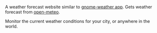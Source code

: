 A weather forecast website similar to [gnome-weather app](https://gitlab.gnome.org/GNOME/gnome-weather).
Gets weather forecast from [open-meteo](open-meteo.com).

Monitor the current weather conditions for your city, or anywhere in the world.
